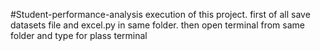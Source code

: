 #Student-performance-analysis
execution of this project. first of all save datasets file and excel.py in same folder. then open terminal from same folder and type for plass terminal
